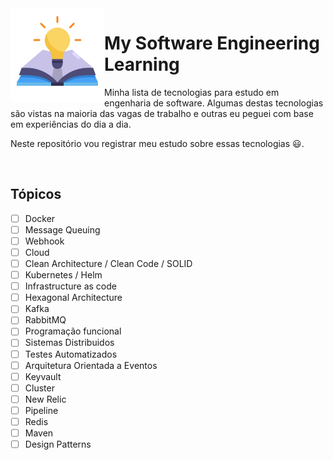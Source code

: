 <img src="./learning.png" width="150" height="150" align="left">

# My Software Engineering Learning

Minha lista de tecnologias para estudo em engenharia de software.
Algumas destas tecnologias são vistas na maioria das vagas de trabalho e outras eu peguei
com base em experiências do dia a dia.

Neste repositório vou registrar meu estudo sobre essas tecnologias 😃.

<br>

## Tópicos

- [ ] Docker
- [ ] Message Queuing
- [ ] Webhook
- [ ] Cloud
- [ ] Clean Architecture / Clean Code / SOLID
- [ ] Kubernetes / Helm
- [ ] Infrastructure as code
- [ ] Hexagonal Architecture
- [ ] Kafka
- [ ] RabbitMQ
- [ ] Programação funcional
- [ ] Sistemas Distribuidos
- [ ] Testes Automatizados
- [ ] Arquitetura Orientada a Eventos
- [ ] Keyvault
- [ ] Cluster
- [ ] New Relic
- [ ] Pipeline
- [ ] Redis
- [ ] Maven
- [ ] Design Patterns
